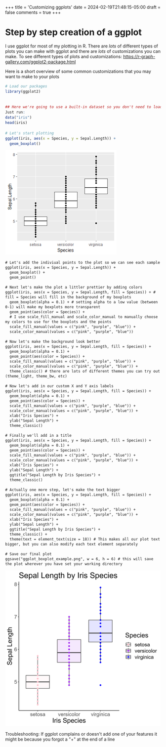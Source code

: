 +++
title = 'Customizing ggplots'
date = 2024-02-19T21:48:15-05:00
draft = false
comments = true
+++

# Step by step creation of a ggplot

I use ggplot for most of my plotting in R.  There are *lots* of different types of plots you can make with ggplot and there are *lots* of customizations you can make.
To see different types of plots and customizations: https://r-graph-gallery.com/ggplot2-package.html

Here is a short overview of some common customizations that you may want to make to your plots


```r
# Load our packages
library(ggplot2)


## Here we're going to use a built-in dataset so you don't need to load anything in
Just run:
data("iris")
head(iris)

# Let's start plotting
ggplot(iris, aes(x = Species, y = Sepal.Length)) +
  geom_boxplot()
```
![Plot 1: Basic Plot](../post1_ggplot_v1.png)
```
# Let's add the indiviual points to the plot so we can see each sample
ggplot(iris, aes(x = Species, y = Sepal.Length)) +
  geom_boxplot() +
  geom_point()

# Next let's make the plot a littler prettier by adding colors
ggplot(iris, aes(x = Species, y = Sepal.Length, fill = Species)) + # fill = Species will fill in the background of my boxplots
  geom_boxplot(alpha = 0.1) + # setting alpha to a low value (between 0-1) will make my boxplots more transparent
  geom_point(aes(color = Species)) +
  # I use scale_fill_manual and scale_color_manual to manually choose my colors to use for the boxplots and the points
  scale_fill_manual(values = c("pink", "purple", "blue")) +
  scale_color_manual(values = c("pink", "purple", "blue"))

# Now let's make the background look better
ggplot(iris, aes(x = Species, y = Sepal.Length, fill = Species)) + 
  geom_boxplot(alpha = 0.1) + 
  geom_point(aes(color = Species)) +
  scale_fill_manual(values = c("pink", "purple", "blue")) +
  scale_color_manual(values = c("pink", "purple", "blue")) +
  theme_classic() # there are lots of different themes you can try out (theme_light, theme_bw, etc)

# Now let's add in our custom X and Y axis labels
ggplot(iris, aes(x = Species, y = Sepal.Length, fill = Species)) + 
  geom_boxplot(alpha = 0.1) + 
  geom_point(aes(color = Species)) +
  scale_fill_manual(values = c("pink", "purple", "blue")) +
  scale_color_manual(values = c("pink", "purple", "blue")) +
  xlab("Iris Species") +
  ylab("Sepal Length") +
  theme_classic()

# Finally we'll add in a title
ggplot(iris, aes(x = Species, y = Sepal.Length, fill = Species)) + 
  geom_boxplot(alpha = 0.1) + 
  geom_point(aes(color = Species)) +
  scale_fill_manual(values = c("pink", "purple", "blue")) +
  scale_color_manual(values = c("pink", "purple", "blue")) +
  xlab("Iris Species") +
  ylab("Sepal Length") +
  ggtitle("Sepal Length by Iris Species") +
  theme_classic()

# Actually one more step, let's make the text bigger
ggplot(iris, aes(x = Species, y = Sepal.Length, fill = Species)) + 
  geom_boxplot(alpha = 0.1) + 
  geom_point(aes(color = Species)) +
  scale_fill_manual(values = c("pink", "purple", "blue")) +
  scale_color_manual(values = c("pink", "purple", "blue")) +
  xlab("Iris Species") +
  ylab("Sepal Length") +
  ggtitle("Sepal Length by Iris Species") +
  theme_classic() +
  theme(text = element_text(size = 18)) # This makes all our plot text bigger, but you can also modify each text element separately

# Save our final plot
ggsave("ggplot_boxplot_example.png", w = 6, h = 6) # this will save the plot wherever you have set your working directory
  ```
![Plot 7: Basic Plot](../ggplot_boxplot_example.png)



Troubleshooting:
If ggplot complains or doesn't add one of your features it might be because you forgot a "+" at the end of a line












```










